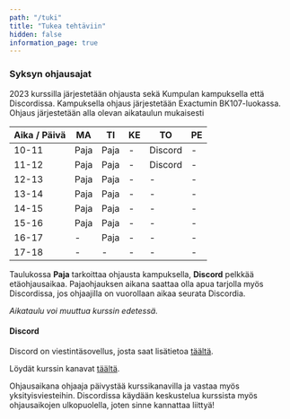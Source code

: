 ```yaml
---
path: "/tuki"
title: "Tukea tehtäviin"
hidden: false
information_page: true
---
```


### Syksyn ohjausajat

2023 kurssilla järjestetään ohjausta sekä Kumpulan kampuksella että Discordissa. Kampuksella ohjaus järjestetään Exactumin BK107-luokassa. Ohjaus järjestetään alla olevan aikataulun mukaisesti

| Aika / Päivä | MA | TI | KE | TO | PE |
|-----|----|----|----|----|----|
| 10-11 | Paja | Paja | - | Discord | - |
| 11-12 | Paja | Paja | - | Discord | - |
| 12-13 | Paja | Paja | - | - | - |
| 13-14 | Paja | Paja | - | - | - |
| 14-15 | Paja | Paja | - | - | - |
| 15-16 | Paja | Paja | - | - | - |
| 16-17 | - | Paja | - | - | - |
| 17-18 | - | - | - | - | - |

Taulukossa **Paja** tarkoittaa ohjausta kampuksella, **Discord** pelkkää etäohjausaikaa. Pajaohjauksen aikana saattaa olla apua tarjolla myös Discordissa, jos ohjaajilla on vuorollaan aikaa seurata Discordia.

*Aikataulu voi muuttua kurssin edetessä.*

#### Discord

Discord on viestintäsovellus, josta saat lisätietoa [täältä](https://discord.com/).

Löydät kurssin kanavat [täältä](https://study.cs.helsinki.fi/discord/join/ohjelmoinnin_mooc).

Ohjausaikana ohjaaja päivystää kurssikanavilla ja vastaa myös yksityisviesteihin. Discordissa käydään keskustelua kurssista myös ohjausaikojen ulkopuolella, joten sinne kannattaa liittyä!
